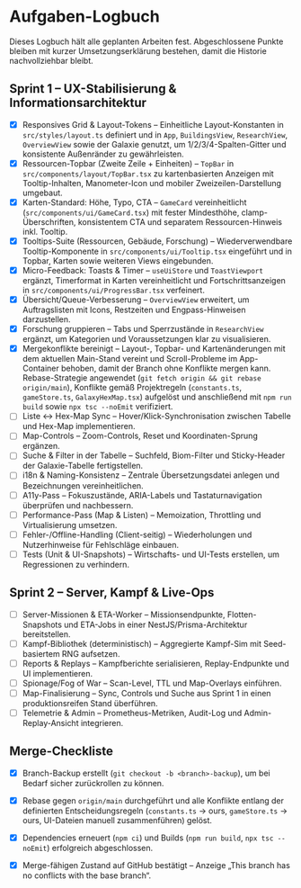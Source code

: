 # Aufgaben-Logbuch

Dieses Logbuch hält alle geplanten Arbeiten fest. Abgeschlossene Punkte bleiben mit kurzer Umsetzungserklärung bestehen, damit die Historie nachvollziehbar bleibt.

## Sprint 1 – UX-Stabilisierung & Informationsarchitektur
- [x] Responsives Grid & Layout-Tokens – Einheitliche Layout-Konstanten in `src/styles/layout.ts` definiert und in `App`, `BuildingsView`, `ResearchView`, `OverviewView` sowie der Galaxie genutzt, um 1/2/3/4-Spalten-Gitter und konsistente Außenränder zu gewährleisten.
- [x] Ressourcen-Topbar (Zweite Zeile + Einheiten) – `TopBar` in `src/components/layout/TopBar.tsx` zu kartenbasierten Anzeigen mit Tooltip-Inhalten, Manometer-Icon und mobiler Zweizeilen-Darstellung umgebaut.
- [x] Karten-Standard: Höhe, Typo, CTA – `GameCard` vereinheitlicht (`src/components/ui/GameCard.tsx`) mit fester Mindesthöhe, clamp-Überschriften, konsistentem CTA und separatem Ressourcen-Hinweis inkl. Tooltip.
- [x] Tooltips-Suite (Ressourcen, Gebäude, Forschung) – Wiederverwendbare Tooltip-Komponente in `src/components/ui/Tooltip.tsx` eingeführt und in Topbar, Karten sowie weiteren Views eingebunden.
- [x] Micro-Feedback: Toasts & Timer – `useUiStore` und `ToastViewport` ergänzt, Timerformat in Karten vereinheitlicht und Fortschrittsanzeigen in `src/components/ui/ProgressBar.tsx` verfeinert.
- [x] Übersicht/Queue-Verbesserung – `OverviewView` erweitert, um Auftragslisten mit Icons, Restzeiten und Engpass-Hinweisen darzustellen.
- [x] Forschung gruppieren – Tabs und Sperrzustände in `ResearchView` ergänzt, um Kategorien und Voraussetzungen klar zu visualisieren.
- [x] Mergekonflikte bereinigt – Layout-, Topbar- und Kartenänderungen mit dem aktuellen Main-Stand vereint und Scroll-Probleme im App-Container behoben, damit der Branch ohne Konflikte mergen kann. Rebase-Strategie angewendet (`git fetch origin && git rebase origin/main`), Konflikte gemäß Projektregeln (`constants.ts`, `gameStore.ts`, `GalaxyHexMap.tsx`) aufgelöst und anschließend mit `npm run build` sowie `npx tsc --noEmit` verifiziert.
- [ ] Liste ↔ Hex-Map Sync – Hover/Klick-Synchronisation zwischen Tabelle und Hex-Map implementieren.
- [ ] Map-Controls – Zoom-Controls, Reset und Koordinaten-Sprung ergänzen.
- [ ] Suche & Filter in der Tabelle – Suchfeld, Biom-Filter und Sticky-Header der Galaxie-Tabelle fertigstellen.
- [ ] i18n & Naming-Konsistenz – Zentrale Übersetzungsdatei anlegen und Bezeichnungen vereinheitlichen.
- [ ] A11y-Pass – Fokuszustände, ARIA-Labels und Tastaturnavigation überprüfen und nachbessern.
- [ ] Performance-Pass (Map & Listen) – Memoization, Throttling und Virtualisierung umsetzen.
- [ ] Fehler-/Offline-Handling (Client-seitig) – Wiederholungen und Nutzerhinweise für Fehlschläge einbauen.
- [ ] Tests (Unit & UI-Snapshots) – Wirtschafts- und UI-Tests erstellen, um Regressionen zu verhindern.

## Sprint 2 – Server, Kampf & Live-Ops
- [ ] Server-Missionen & ETA-Worker – Missionsendpunkte, Flotten-Snapshots und ETA-Jobs in einer NestJS/Prisma-Architektur bereitstellen.
- [ ] Kampf-Bibliothek (deterministisch) – Aggregierte Kampf-Sim mit Seed-basiertem RNG aufsetzen.
- [ ] Reports & Replays – Kampfberichte serialisieren, Replay-Endpunkte und UI implementieren.
- [ ] Spionage/Fog of War – Scan-Level, TTL und Map-Overlays einführen.
- [ ] Map-Finalisierung – Sync, Controls und Suche aus Sprint 1 in einen produktionsreifen Stand überführen.
- [ ] Telemetrie & Admin – Prometheus-Metriken, Audit-Log und Admin-Replay-Ansicht integrieren.

## Merge-Checkliste

- [x] Branch-Backup erstellt (`git checkout -b <branch>-backup`), um bei Bedarf sicher zurückrollen zu können.
- [x] Rebase gegen `origin/main` durchgeführt und alle Konflikte entlang der definierten Entscheidungsregeln (`constants.ts` → ours, `gameStore.ts` → ours, UI-Dateien manuell zusammenführen) gelöst.
- [x] Dependencies erneuert (`npm ci`) und Builds (`npm run build`, `npx tsc --noEmit`) erfolgreich abgeschlossen.
- [x] Merge-fähigen Zustand auf GitHub bestätigt – Anzeige „This branch has no conflicts with the base branch“.

